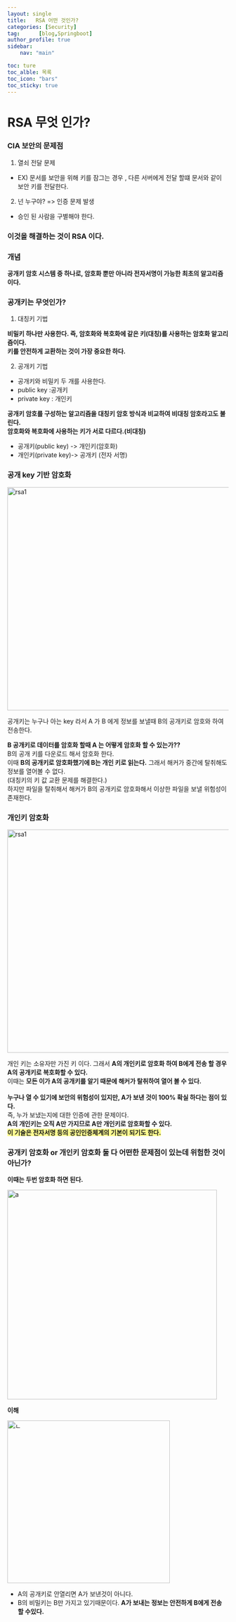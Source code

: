 ```yaml
---
layout: single
title:   RSA 어떤 것인가? 
categories: [Security]             
tag:      [blog,Springboot]
author_profile: true
sidebar:
    nav: "main"

toc: ture
toc_alble: 목록
toc_icon: "bars"
toc_sticky: true
---
```


# RSA 무엇 인가? 

###  CIA 보안의 문제점  
1. 열쇠 전달 문제
* EX) 문서를 보안을 위해 키를 잠그는 경우 , 다른 서버에게 전달 할떄 문서와 같이 보안 키를 전달한다.
2. 넌 누구야? => 인증 문제 발생
* 승인 된 사람을 구별해야 한다.  

###  이것을 해결하는 것이 RSA 이다. 

### 개념 
**공개키 암호 시스템 중 하나로, 암호화 뿐만 아니라 전자서명이 가능한 최초의 알고리즘이다.**

### 공개키는 무엇인가?

1. 대칭키 기법

**비밀키 하나만 사용한다. 즉, 암호화와 복호화에 같은 키(대칭)를 사용하는 암호화 알고리즘이다.**<br>
**키를 안전하게 교환하는 것이 가장 중요한 하다.**


2. 공개키 기법 

* 공개키와 비밀키 두 개를 사용한다.
* public key  :공개키
* private key  : 개인키  

**공개키 암호를 구성하는 알고리즘을 대칭키 암호 방식과 비교하여 비대칭 암호라고도 불린다.**<br>
**암호화와 복호화에 사용하는 키가 서로 다르다.(비대칭)**

* 공개키(public key) -> 개인키(암호화) 
* 개인키(private key)-> 공개키 (전자 서명)

### 공개 key 기반 암호화 

 <img width="508" alt="rsa1" src="https://github.com/jjky123kr/jjky123kr/assets/107549149/f39cecfb-c18d-4239-8c54-066575dcd040">

 공개키는 누구나 아는 key 라서 A 가 B 에게 정보를 보낼때 B의 공개키로 암호와 하여 전송한다. 

 **B 공개키로 데이터를 암호화 할때 A 는 어떻게 암호화 할 수 있는가??**    
 B의 공개 키를 다운로드 해서 암호화 한다.  
 이때 **B의 공개키로 암호화했기에 B는 개인 키로 읽는다.**
 그래서 해커가 중간에 탈취해도 정보를 열어볼 수 없다.   
 (대칭키의 키 값 교환 문제를 해결한다.)    
 하지만 파일을 탈취해서 해커가 B의 공개키로 암호화해서 이상한 파일을 보낼 위험성이 존재한다.  

### 개인키 암호화

 <img width="508" alt="rsa1" src="https://github.com/jjky123kr/jjky123kr/assets/107549149/67ed111c-f588-483c-8fef-1e881469e07b">

개인 키는 소유자만 가진 키 이다. 그래서 **A의 개인키로 암호화 하여 B에게 전송 할 경우 A의  공개키로 복호화할 수 있다.**  
이때는 **모든 이가 A의 공개키를 알기 때문에 해커가 탈취하여 열어 볼 수 있다.**<br>  
**누구나 열 수 있기에 보안의 위험성이 있지만, A가 보낸 것이 100% 확실 하다는 점이 있다.**  
즉, 누가 보냈는지에 대한 인증에 관한 문제이다.   
**A의 개인키는 오직 A만 가지므로 A만 개인키로 암호화할 수 있다.**    
**<span style="background-color:#fffd91">이 기술은 전자서명 등의 공인인증체계의 기본이 되기도 한다.</span>**

### 공개키 암호화 or 개인키 암호화 둘 다 어떤한 문제점이 있는데 위험한 것이 아닌가? 

**이때는 두번 암호화 하면 된다.**

<img width="477" alt="a" src="https://github.com/jjky123kr/jjky123kr/assets/107549149/9f59b19e-3581-4f31-8f69-82e913de6eba">

**이해**

<img width="370" alt="ㄴ" src="https://github.com/jjky123kr/jjky123kr/assets/107549149/9a53d441-a4cb-4bf1-8ee8-650a01895eac">

* A의 공개키로 안열리면 A가 보낸것이 아니다. 
* B의 비밀키는 B만 가지고 있기때문이다.
**A가 보내는 정보는 안전하게 B에게 전송 할 수있다.**








